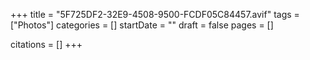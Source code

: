 +++
title = "5F725DF2-32E9-4508-9500-FCDF05C84457.avif"
tags = ["Photos"]
categories = []
startDate = ""
draft = false
pages = []

citations = []
+++
